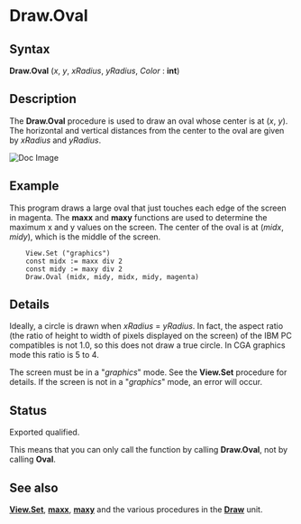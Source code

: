 
# Draw.Oval

## Syntax
**Draw.Oval** (_x_, _y_, _xRadius_, _yRadius_, _Color_ : **int**)

## Description
The **Draw.Oval** procedure is used to draw an oval whose center is at (_x_, _y_). The horizontal and vertical distances from the center to the oval are given by _xRadius_ and _yRadius_.



![Doc Image](draw_oval01.gif)


## Example
This program draws a large oval that just touches each edge of the screen in magenta. The **maxx** and **maxy** functions are used to determine the maximum x and y values on the screen. The center of the oval is at (_midx_, _midy_), which is the middle of the screen.

        View.Set ("graphics")
        const midx := maxx div 2
        const midy := maxy div 2
        Draw.Oval (midx, midy, midx, midy, magenta)
## Details
Ideally, a circle is drawn when _xRadius_ = _yRadius_. In fact, the aspect ratio (the ratio of height to width of pixels displayed on the screen) of the IBM PC compatibles is not 1.0, so this does not draw a true circle. In CGA graphics mode this ratio is 5 to 4.

The screen must be in a "_graphics_" mode. See the **View.Set** procedure for details. If the screen is not in a "_graphics_" mode, an error will occur.


## Status
Exported qualified.

This means that you can only call the function by calling **Draw.Oval**, not by calling **Oval**.


## See also
**[View.Set](view_set.html)**, **[maxx](maxx.html)**, **[maxy](maxy.html)** and the various procedures in the **[Draw](drawmodule.html)** unit.

